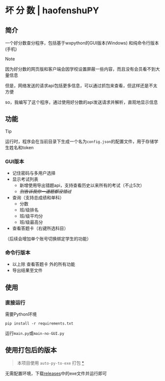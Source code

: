 # 坏  分  数 | haofenshuPY

## 简介

一个好分数查分程序，包括基于wxpython的GUI版本(Windows) 和纯命令行版本(手机)

> [!NOTE]
> 因为好分数的网页版和客户端会因学校设置屏蔽一些内容，而且没有会员看不到大量信息
> 
> 但是，网络发送的请求api包括更多信息，可以通过抓包来查看，但这样还是不太方便
> 
> so，我编写了这个程序，通过使用好分数的api发送请求并解析，直观地显示信息

## 功能

> [!TIP]
> 运行时，程序会在当前目录下生成一个名为`config.json`的配置文件，用于存储学生姓名和token

### GUI版本
- 记住密码与多用户选择
- 显示考试列表
    - 新增使用导出错题api，支持查看历史以来所有的考试（不止5次）
    - ~~*别告诉我你一道题都没错过*~~
- 查询（支持总成绩和单科）
    - 分数
    - 班/级排名
    - 班/级平均分
    - 班/级最高分
- 查看答题卡（右键所选科目）

（后续会增加单个账号切换绑定学生的功能）

### 命令行版本
- 以上除 查看答题卡 外的所有功能
- 导出结果至文件

## 使用

### 直接运行

需要Python环境
``` 
pip install -r requirements.txt
```
运行`main.py`或`main-no-GUI.py`

## 使用打包后的版本

>本项目使用 `auto-py-to-exe` 打包 [*](https://blog.csdn.net/qq_40836442/article/details/139061604)

无需配置环境，下载[releases](https://github.com/z7572/haofenshuPY/releases/)中的exe文件并运行即可